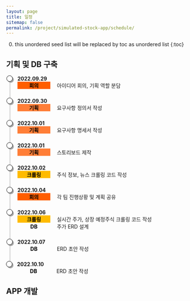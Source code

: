 ```yaml
---
layout: page
title: 일정
sitemap: false
permalink: /project/simulated-stock-app/schedule/
---
```

0. this unordered seed list will be replaced by toc as unordered list
{:toc}

<head>
    <style>
        .container ul.inside {
            list-style: disc;
            font-size: 13px;
            margin: 0px;
            padding-left: 26px;
        }
        .container ul.list, li.list-item {
            list-style: none;
            padding: 0;
        }
        .container ul.list li.list-item {
            padding-bottom: 1.5rem;
            border-left: 1px solid #A6A6A6;
            position: relative;
            padding-left: 20px;
            margin-left: 10px;
        }
        .container ul.list li.list-item:last-child {
            border: 0px;
            padding-bottom: 0;
        }
        .container ul.list li.list-item:before {
            content: '';
            width: 15px;
            height: 15px;
            background: white;
            border: 1px solid #000000;
            box-shadow: 3px 3px 0px #A6A6A6;
            border-radius: 50%;
            position: absolute;
            left: -10px;
            top: 0px;
        }
        .container .time {
            font-weight: bolder;
        }
        .container .detail {
            font-size: 14px;
            margin: 0px;
        }
        .container .detail .type {
            display:inline-block;
            width: 90px;
            text-align: center;
            font-weight: bolder;
            color: black;
        }
        .container .detail .plan {
            background-color: #FF7E37;
        }
        .container .detail .meeting {
            background-color: #FF5E00;
        }
        .container .detail .crawl {
            background-color: #FFBB00;
        }
        .container .detail. db {
            background-color: #FFCF01;
        }
        .container .detail .front {
            background-color: #FFE400;
        }
        .container .detail .data {
            background-color: #ABF200;
        }
        .container .detail .back {
            background-color: #1DDB16;
        }
        .container .detail .presentation {
            background-color: #9FC93C;
        }
        .container .detail .publish {
            background-color: #C4B73B;
            color: black;
        }
        .container .detail .person {
            font-style: italic;
        }
    </style>
</head>

## 기획 및 DB 구축
<div class="container">
    <ul class="list">
        <li class="list-item">
            <div class="time">2022.09.29</div>
            <div class="detail">
                <span class="type meeting">회의</span>
                &emsp;아이디어 회의, 기획 역할 분담
            </div>
        </li>
        <li class="list-item">
            <div class="time">2022.09.30</div>
            <div class="detail">
                <span class="type plan">기획</span>
                &emsp;요구사항 정의서 작성
            </div>
        </li>
        <li class="list-item">
            <div class="time">2022.10.01</div>
            <div class="detail">
                <span class="type plan">기획</span>
                &emsp;요구사항 명세서 작성
            </div>
        </li>
        <li class="list-item">
            <div class="time">2022.10.01</div>
            <div class="detail">
                <span class="type plan">기획</span>
                &emsp;스토리보드 제작
            </div>
        </li>
        <li class="list-item">
            <div class="time">2022.10.02</div>
            <div class="detail">
                <span class="type crawl">크롤링</span>
                &emsp;주식 정보, 뉴스 크롤링 코드 작성
            </div>
        </li>
        <li class="list-item">
            <div class="time">2022.10.04</div>
            <div class="detail">
                <span class="type meeting">회의</span>
                &emsp;각 팀 진행상황 및 계획 공유
            </div>
        </li>
        <li class="list-item">
            <div class="time">2022.10.06</div>
            <div class="detail">
                <span class="type crawl">크롤링</span>
                &emsp;실시간 주가, 상장 예정주식 크롤링 코드 작성
            </div>
            <div class="detail">
                <span class="type db">DB</span>
                &emsp;주가 ERD 설계
            </div>
        </li>
        <li class="list-item">
            <div class="time">2022.10.07</div>
            <div class="detail">
                <span class="type db">DB</span>
                &emsp;ERD 초안 작성
            </div>
        </li>
        <li class="list-item">
            <div class="time">2022.10.10</div>
            <div class="detail">
                <span class="type db">DB</span>
                &emsp;ERD 초안 작성
            </div>
        </li>
    </ul>
</div>

## APP 개발
